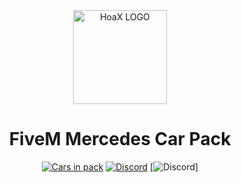 <div align="center">
    <img href="https://projecterror.dev" width="150" src="https://cdn.discordapp.com/attachments/974415628171632681/1018290609833922641/logo.mine.png?size=4096" alt="HoaX LOGO" />
</div>
<h1 align="center">FiveM Mercedes Car Pack</h1>

<div align="center">

</div>

<div align="center">

[![Cars in pack](https://img.shields.io/badge/Cars%20In%20Pack-23-brightgreen)](https://github.com/hoaxik/mercedes-car-pack/blob/main/CAR_NAMES.md)
[![Discord](https://img.shields.io/badge/Discord-Join%20Now!-blue)](https://discord.gg/t5AXX7xPnm)
[![Discord](https://img.shields.io/badge/Release-1.0-red)]
</div>
